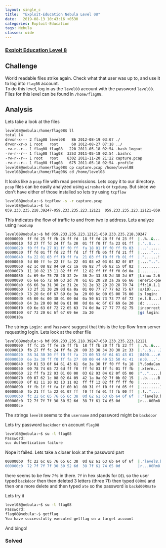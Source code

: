 ```yaml
---
layout: single_c
title:  "Exploit-Education Nebula Level 08"
date:   2019-08-13 10:43:16 +0530
categories: Exploit-Education
tags: Nebula
classes: wide
---   
```

### [Exploit Education Level 8](https://exploit.education/nebula/level-08/)

## Challenge
World readable files strike again. Check what that user was up to, and use it to log into `flag08` account.  
To do this level, log in as the `level08` account with the password `level08`. Files for this level can be found in `/home/flag08`.

## Analysis
Lets take a look at the files
``` bash
level08@nebula:/home/flag08$ ll
total 14
drwxr-x--- 2 flag08 level08   86 2012-08-19 03:07 ./
drwxr-xr-x 1 root   root      60 2012-08-27 07:18 ../
-rw-r--r-- 1 flag08 flag08   220 2011-05-18 02:54 .bash_logout
-rw-r--r-- 1 flag08 flag08  3353 2011-05-18 02:54 .bashrc
-rw-r--r-- 1 root   root    8302 2011-11-20 21:22 capture.pcap
-rw-r--r-- 1 flag08 flag08   675 2011-05-18 02:54 .profile
level08@nebula:/home/flag08$ cp capture.pcap /home/level08
level08@nebula:/home/flag08$ cd /home/level08
```
It looks like a `pcap` file with read permissions. Lets copy it to our directory.
`pcap` files can be easily analyzed using `wireshark` or `tcpdump`. But since we don't have either of those installed so lets try using `tcpflow`

``` bash
level08@nebula:~$ tcpflow -s -r capture.pcap
level08@nebula:~$ ls
059.233.235.218.39247-059.233.235.223.12121  059.233.235.223.12121-059.233.235.218.39247  capture.pcap
```
This indicates the flow of traffic to and from two ip address.
Lets analyze using `hexdump`
``` bash
level08@nebula:~$ hd 059.233.235.223.12121-059.233.235.218.39247
00000000  ff fd 25 ff fb 26 ff fd  18 ff fd 20 ff fd 23 ff  |..%..&..... ..#.|
00000010  fd 27 ff fd 24 ff fa 20  01 ff f0 ff fa 23 01 ff  |.'..$.. .....#..|
00000020  f0 ff fa 27 01 ff f0 ff  fa 18 01 ff f0 ff fb 03  |...'............|
00000030  ff fd 01 ff fd 22 ff fd  1f ff fb 05 ff fd 21 ff  |....."........!.|
00000040  fa 22 01 03 ff f0 ff fa  21 03 ff f0 ff fb 01 ff  |."......!.......|
00000050  fd 00 ff fe 22 ff fa 22  03 03 e2 03 04 82 0f 07  |....".."........|
00000060  e2 1c 08 82 04 09 c2 1a  0a 82 7f 0b 82 15 0f 82  |................|
00000070  11 10 82 13 11 82 ff ff  12 82 ff ff ff f0 0d 0a  |................|
00000080  4c 69 6e 75 78 20 32 2e  36 2e 33 38 2d 38 2d 67  |Linux 2.6.38-8-g|
00000090  65 6e 65 72 69 63 2d 70  61 65 20 28 3a 3a 66 66  |eneric-pae (::ff|
000000a0  66 66 3a 31 30 2e 31 2e  31 2e 32 29 20 28 70 74  |ff:10.1.1.2) (pt|
000000b0  73 2f 31 30 29 0d 0a 0a  01 00 77 77 77 62 75 67  |s/10).....wwwbug|
000000c0  73 20 6c 6f 67 69 6e 3a  20 00 6c 00 65 00 76 00  |s login: .l.e.v.|
000000d0  65 00 6c 00 38 01 00 0d  0a 50 61 73 73 77 6f 72  |e.l.8....Passwor|
000000e0  64 3a 20 00 0d 0a 01 00  0d 0a 4c 6f 67 69 6e 20  |d: .......Login |
000000f0  69 6e 63 6f 72 72 65 63  74 0d 0a 77 77 77 62 75  |incorrect..wwwbu|
00000100  67 73 20 6c 6f 67 69 6e  3a 20                    |gs login: |
0000010a
```
The strings `Login:` and `Password` suggest that this is the tcp flow from server requesting login. 
Lets look at the other file
``` bash
level08@nebula:~$ hd 059.233.235.218.39247-059.233.235.223.12121
00000000  ff fc 25 ff fe 26 ff fb  18 ff fb 20 ff fb 23 ff  |..%..&..... ..#.|
00000010  fb 27 ff fc 24 ff fa 20  00 33 38 34 30 30 2c 33  |.'..$.. .38400,3|
00000020  38 34 30 30 ff f0 ff fa  23 00 53 6f 64 61 43 61  |8400....#.SodaCa|
00000030  6e 3a 30 ff f0 ff fa 27  00 00 44 49 53 50 4c 41  |n:0....'..DISPLA|
00000040  59 01 53 6f 64 61 43 61  6e 3a 30 ff f0 ff fa 18  |Y.SodaCan:0.....|
00000050  00 78 74 65 72 6d ff f0  ff fd 03 ff fc 01 ff fb  |.xterm..........|
00000060  22 ff fa 22 03 01 00 00  03 62 03 04 02 0f 05 00  |"..".....b......|
00000070  00 07 62 1c 08 02 04 09  42 1a 0a 02 7f 0b 02 15  |..b.....B.......|
00000080  0f 02 11 10 02 13 11 02  ff ff 12 02 ff ff ff f0  |................|
00000090  ff fb 1f ff fa 1f 00 b1  00 31 ff f0 ff fd 05 ff  |.........1......|
000000a0  fb 21 ff fa 22 01 07 ff  f0 ff fd 01 ff fb 00 ff  |.!.."...........|
000000b0  fc 22 6c 65 76 65 6c 38  0d 62 61 63 6b 64 6f 6f  |."level8.backdoo|
000000c0  72 7f 7f 7f 30 30 52 6d  38 7f 61 74 65 0d        |r...00Rm8.ate.|
000000ce
```
The strings `level8` seems to the `username` and password might be `backdoor`

Lets try password `backdoor` on account `flag08`

```bash
level08@nebula:~$ su -l flag08
Password:
su: Authentication failure
```
Nope it failed. Lets take a closer look at the password part

``` bash
000000b0  fc 22 6c 65 76 65 6c 38  0d 62 61 63 6b 64 6f 6f  |."level8.backdoo|
000000c0  72 7f 7f 7f 30 30 52 6d  38 7f 61 74 65 0d        |r...00Rm8.ate.|
```
there seems to be few `7f`s in there. `7f` in hex stands for `DEL`
so the user typed `backdoor` then then deleted 3 letters (three 7f) then typed `00Rm8` and then 
one more delete and then typed `ate`
so the password is `backd00Rmate`

Lets try it
```bash
level08@nebula:~$ su -l flag08
Password:
flag08@nebula:~$ getflag
You have successfully executed getflag on a target account
```
And bingo!
### Solved